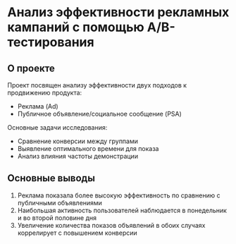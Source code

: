 # Анализ эффективности рекламных кампаний с помощью A/B-тестирования

## О проекте
Проект посвящен анализу эффективности двух подходов к продвижению продукта:
- Реклама (Ad)
- Публичное объявление/социальное сообщение (PSA)

Основные задачи исследования:
- Сравнение конверсии между группами
- Выявление оптимального времени для показа
- Анализ влияния частоты демонстрации

## Основные выводы
1. Реклама показала более высокую эффективность по сравнению с публичными объявлениями
2. Наибольшая активность пользователей наблюдается в понедельник и во второй половине дня
3. Увеличение количества показов объявлений в обоих случаях коррелирует с повышением конверсии
